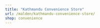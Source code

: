 ```yaml
---
title: "Kathmandu Convenience Store"
url: /malden/kathmandu-convenience-store/
shop: convenience
---
```

